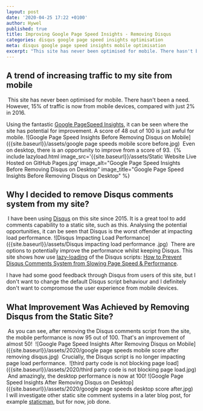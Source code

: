 ```yaml
---
layout: post
date: '2020-04-25 17:22 +0100'
author: Hywel
published: true
title: Improving Google Page Speed Insights - Removing Disqus
categories: disqus google page speed insights optimisation
meta: disqus google page speed insights mobile optimisation
excerpt: "This site has never been optimised for mobile. There hasn't been a need. However, 15% of traffic is now from mobile devices, compared with just 2% in 2016."
---
```

## A trend of increasing traffic to my site from mobile
​
This site has never been optimised for mobile. There hasn't been a need. However, 15% of traffic is now from mobile devices, compared with just 2% in 2016.

Using the fantastic [Google PageSpeed Insights](https://developers.google.com/speed/pagespeed/insights/), it can be seen where the site has potential for improvement. A score of 48 out of 100 is just awful for mobile.
​
![Google Page Speed Insights Before Removing Disqus on Mobile]({{site.baseurl}}/assets/google page speeds mobile score before.jpg)
​
Even on desktop, there is an opportunity to improve from a score of 93.
​
{% include lazyload.html image_src='{{site.baseurl}}/assets/Static Website Live Hosted on GitHub Pages.jpg' image_alt="Google Page Speed Insights Before Removing Disqus on Desktop" image_title="Google Page Speed Insights Before Removing Disqus on Desktop" %}


## Why I decided to remove Disqus comments system from my site?
​
I have been using [Disqus](https://disqus.com/) on this site since 2015. It is a great tool to add comments capability to a static site, such as this. Analysing the potential opportunities, it can be seen that Disqus is the worst offender at impacting load performance.
![Disqus Impacting Load Performance]({{site.baseurl}}/assets/Disqus impacting load performance .jpg)
​
There are options to potentially improve the performance whilst keeping Disqus.  This site shows how use [lazy-loading](https://en.wikipedia.org/wiki/Lazy_loading) of the Disqus scripts: [How to Prevent Disqus Comments System from Slowing Page Speed & Performance](https://usefulangle.com/post/251/disqus-comments-improve-page-load-speed).
​
 
 I have had some good feedback through Disqus from users of this site, but I don't want to change the default Disqus script behaviour and I definitely don't want to compromose the user experience from mobile devices.
​
## What Improvement Was Achieved by Removing Disqus from the Static Site?
​
As you can see, after removing the Disqus comments script from the site, the mobile performance is now  95 out of 100.  That's an improvement of almost 50!
​
![Google Page Speed Insights After Removing Disqus on Mobile]({{site.baseurl}}/assets/2020/google page speeds mobile score after removing disqus.jpg)
​
Crucially, the Disqus script is no longer impacting page load performance.
​
![third party code is not blocking page load]({{site.baseurl}}/assets/2020/third party code is not blocking page load.jpg)
​
And amazingly, the desktop performance is now at 100!
​
![Google Page Speed Insights After Removing Disqus on Desktop]({{site.baseurl}}/assets/2020/google page speeds desktop score after.jpg)
​
I will investigate other static site comment systems in a later blog post, for example [staticman](https://staticman.net/), but for now, job done.